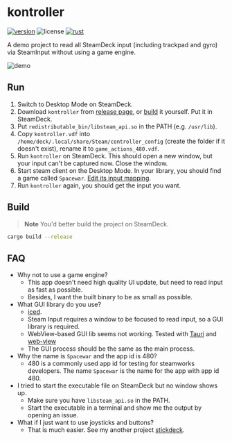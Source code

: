 # kontroller

[![version](https://img.shields.io/github/v/tag/DiscreteTom/kontroller?label=release&style=flat-square)](https://github.com/DiscreteTom/kontroller/releases/latest)
![license](https://img.shields.io/github/license/DiscreteTom/kontroller?style=flat-square)
[![rust](https://img.shields.io/badge/built_with-rust-DEA584?style=flat-square)](https://github.com/DiscreteTom/retsac)

A demo project to read all SteamDeck input (including trackpad and gyro) via SteamInput without using a game engine.

![demo](./img/demo.gif)

## Run

1. Switch to Desktop Mode on SteamDeck.
2. Download `kontroller` from [release page](https://github.com/DiscreteTom/kontroller/releases/latest), or [build](#build) it yourself. Put it in SteamDeck.
3. Put `redistributable_bin/libsteam_api.so` in the PATH (e.g. `/usr/lib`).
4. Copy `kontroller.vdf` into `/home/deck/.local/share/Steam/controller_config` (create the folder if it doesn't exist), rename it to `game_actions_480.vdf`.
5. Run `kontroller` on SteamDeck. This should open a new window, but your input can't be captured now. Close the window.
6. Start steam client on the Desktop Mode. In your library, you should find a game called `Spacewar`. [Edit its input mapping](https://partner.steamgames.com/doc/features/steam_controller/getting_started_for_devs#14).
7. Run `kontroller` again, you should get the input you want.

## Build

> **Note**
> You'd better build the project on SteamDeck.

```bash
cargo build --release
```

## FAQ

- Why not to use a game engine?
  - This app doesn't need high quality UI update, but need to read input as fast as possible.
  - Besides, I want the built binary to be as small as possible.
- What GUI library do you use?
  - [iced](https://github.com/iced-rs/iced).
  - Steam Input requires a window to be focused to read input, so a GUI library is required.
  - WebView-based GUI lib seems not working. Tested with [Tauri](https://tauri.app/) and [web-view](https://github.com/Boscop/web-view)
  - The GUI process should be the same as the main process.
- Why the name is `Spacewar` and the app id is 480?
  - 480 is a commonly used app id for testing for steamworks developers. The name `Spacewar` is the name for the app with app id 480.
- I tried to start the executable file on SteamDeck but no window shows up.
  - Make sure you have `libsteam_api.so` in the PATH.
  - Start the executable in a terminal and show me the output by opening an issue.
- What if I just want to use joysticks and buttons?
  - That is much easier. See my another project [stickdeck](https://github.com/DiscreteTom/stickdeck).
